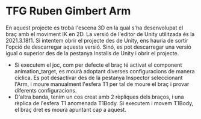 # TFG Ruben Gimbert Arm

En aquest projecte es troba l'escena 3D en la qual s'ha desenvolupat el braç amb el moviment IK en 2D. La versió de l'editor de Unity utilitzada és la 2021.3.18f1. Si intentem obrir el projecte des de Unity, ens hauria de sortir l'opció de descarregar aquesta versió. Sinó, es pot descarregar una versió igual o superior des de la pestanya Installs de Unity i obrir el projecte.  

- Si executem el joc, com per defecte el braç té activat el component animation_target, es mourà adoptant diverses configuracions de manera cíclica. Es pot desactivar des de la pestanya Inspector seleccionant l'Arm, i moure manualment l'esfera T1 per tal de moure el braç i provar diferents configuracions.
- D'altra banda, tenim un cos creat amb 2 rèpliques dels braços, i una rèplica de l'esfera T1 anomenada T1Body. Si executem i movem T1Body, el braç dret es mourà apuntant cap a aquest.
